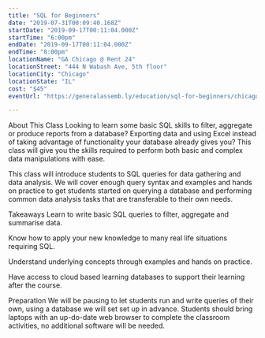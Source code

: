 ```yaml
---
title: "SQL for Beginners"
date: "2019-07-31T00:09:40.168Z"
startDate: "2019-09-17T00:11:04.000Z"
startTime: "6:00pm"
endDate: "2019-09-17T00:11:04.000Z"
endTime: "8:00pm"
locationName: "GA Chicago @ Rent 24"
locationStreet: "444 N Wabash Ave, 5th floor"
locationCity: "Chicago"
locationState: "IL"
cost: "$45"
eventUrl: "https://generalassemb.ly/education/sql-for-beginners/chicago/78474"

---
```


About This Class
Looking to learn some basic SQL skills to filter, aggregate or produce reports from a database? Exporting data and using Excel instead of taking advantage of functionality your database already gives you? This class will give you the skills required to perform both basic and complex data manipulations with ease.

This class will introduce students to SQL queries for data gathering and data analysis. We will cover enough query syntax and examples and hands on practice to get students started on querying a database and performing common data analysis tasks that are transferable to their own needs.

Takeaways
Learn to write basic SQL queries to filter, aggregate and summarise data.

Know how to apply your new knowledge to many real life situations requiring SQL.

Understand underlying concepts through examples and hands on practice.

Have access to cloud based learning databases to support their learning after the course.

Preparation
We will be pausing to let students run and write queries of their own, using a database we will set set up in advance. Students should bring laptops with an up-do-date web browser to complete the classroom activities, no additional software will be needed.



